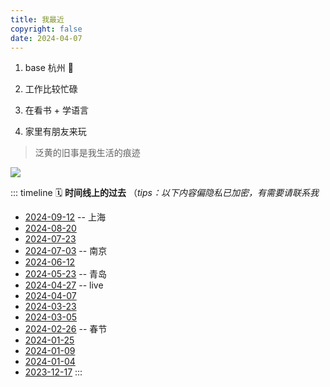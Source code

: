 ```yaml
---
title: 我最近
copyright: false
date: 2024-04-07
---
```


1. base 杭州 🧱

2. 工作比较忙碌

3. 在看书 + 学语言

4. 家里有朋友来玩


> 泛黄的旧事是我生活的痕迹

<img src="./image/now.png">

::: timeline
🗓️ **时间线上的过去** （_tips：以下内容偏隐私已加密，有需要请联系我_

- [2024-09-12](/post/20240912) -- 上海
- [2024-08-20](/post/20240820)
- [2024-07-23](/post/20240723)
- [2024-07-03](/post/20240703) -- 南京
- [2024-06-12](/post/20240612)
- [2024-05-23](/post/20240523) -- 青岛
- [2024-04-27](/post/20240427) -- live
- [2024-04-07](/post/20240407)
- [2024-03-23](/post/3)
- [2024-03-05](/post/2)
- [2024-02-26](/post/20240226) -- 春节
- [2024-01-25](/post/4)
- [2024-01-09](/post/50573)
- [2024-01-04](/post/76)
- [2023-12-17](/post/44361)
  :::
